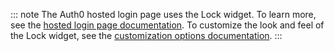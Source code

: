 ::: note
The Auth0 hosted login page uses the Lock widget. To learn more, see the [hosted login page documentation](/hosted-pages/login). To customize the look and feel of the Lock widget, see the [customization options documentation](/libraries/lock/v10/customization).
:::
